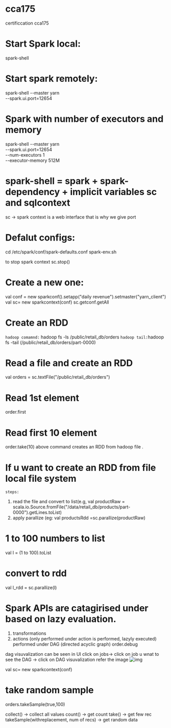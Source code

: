 # cca175
certificcation cca175




# Start Spark local:
spark-shell

# Start spark remotely:

spark-shell --master yarn \
  --spark.ui.port=12654
  
# Spark with number of executors and memory
spark-shell --master yarn \
  --spark.ui.port=12654 \
  --num-executors 1 \
  --executor-memory 512M
  
  # spark-shell = spark + spark-dependency + implicit variables sc and sqlcontext
  
  sc  -> spark context is a web interface that is why we give port
  
  # Defalut configs:
  
  cd /etc/spark/conf/spark-defaults.conf
  spark-env.sh
  
  to stop spark context
  sc.stop()
  
  # Create a new one:
  val conf = new sparkconf().setapp("daily revenue").setmaster("yarn_client")
  val sc= new sparkcontext(conf)
  sc.getconf.getAll
  
# Create an RDD
```hadoop comamnd:```
hadoop fs -ls /public/retail_db/orders
```hadoop tail:```hadoop fs -tail <file name> (/public/retail_db/orders/part-0000)
  
 # Read a file and create an RDD
 val orders = sc.textFile("/public/retail_db/orders")
 
 # Read 1st element
  order.first
 # Read first 10 element
  order.take(10)
   above command creates an RDD from hadoop file .
 # If u want to create an RDD from file local file system
   ```steps:```
   1. read the file  and convert to list(e.g, val productRaw = scala.io.Source.fromFile("/data/retail_db/products/part-0000").getLines.toList)
   2. apply parallize (eg: val productsRdd =sc.parallize(productRaw)
   
  # 1 to 100 numbers to list
  val l = (1 to 100).toList
  # convert to rdd
  val l_rdd = sc.parallize(l)
  
  # Spark APIs are catagirised under based on lazy evaluation.
  1. transformations 
  2. actions (only performed under action is performed, lazyly executed) performed under DAG (directed acyclic graph)
 order.debug
 
 dag visuvalization can be seen in UI
 click on jobs-> click on job u wnat to see the DAG -> click on DAG visuvalization
  refer the image 
 ![img](DAG1.png)

  val sc= new sparkcontext(conf)
  # take random sample
orders.takeSample(true,100)

collect() -> collect all values
count() -> get count
take() -> get few rec
takeSample(withreplacement, num of recs) -> get random data
